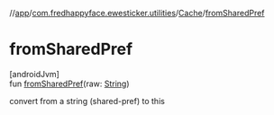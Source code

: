 //[app](../../../index.md)/[com.fredhappyface.ewesticker.utilities](../index.md)/[Cache](index.md)/[fromSharedPref](from-shared-pref.md)

# fromSharedPref

[androidJvm]\
fun [fromSharedPref](from-shared-pref.md)(raw: [String](https://kotlinlang.org/api/latest/jvm/stdlib/kotlin/-string/index.html))

convert from a string (shared-pref) to this
